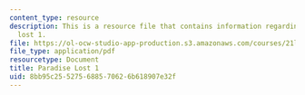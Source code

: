 ```yaml
---
content_type: resource
description: This is a resource file that contains information regarding paradise
  lost 1.
file: https://ol-ocw-studio-app-production.s3.amazonaws.com/courses/21l-705-major-authors-rewriting-genesis-paradise-lost-and-twentieth-century-fantasy-spring-2009/8bb95c255275688570626b618907e32f_MIT21L_705S09_early_1667a.pdf
file_type: application/pdf
resourcetype: Document
title: Paradise Lost 1
uid: 8bb95c25-5275-6885-7062-6b618907e32f
---
```

